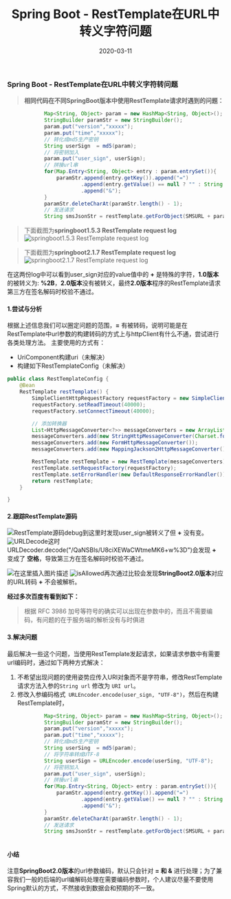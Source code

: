 ﻿---
title: Spring Boot - RestTemplate在URL中转义字符问题
date: 2020-03-11
tags: 
  - SpringBoot
categories: JAVA
---
### Spring Boot - RestTemplate在URL中转义字符转问题

> **相同代码在不同SpringBoot版本中使用RestTemplate请求时遇到的问题：**

```java
            Map<String, Object> param = new HashMap<String, Object>();
            StringBuilder paramStr = new StringBuilder();
            param.put("version","xxxxx");
            param.put("time","xxxxx");
            // 转化成md5生产密钥
            String userSign  = md5(param);
            // 将密钥加入
            param.put("user_sign", userSign);
            // 拼接url串
            for(Map.Entry<String, Object> entry : param.entrySet()){
                paramStr.append(entry.getKey()).append("=")
                        .append(entry.getValue() == null ? "" : String.valueOf(entry.getValue()))
                        .append("&");
            }
            paramStr.deleteCharAt(paramStr.length() - 1);
            // 发送请求
            String smsJsonStr = restTemplate.getForObject(SMSURL + paramStr.toString(), String.class);
```

> 下面截图为**springboot1.5.3 RestTemplate request log**
![springboot1.5.3 RestTemplate request log](https://img-blog.csdnimg.cn/20200311113022113.png)

> 下面截图为**springboot2.1.7 RestTemplate request log**
![springboot2.1.7 RestTemplate request log](https://img-blog.csdnimg.cn/2020031113432237.png)


在这两份log中可以看到user_sign对应的value值中的 **+** 是特殊的字符，**1.0版本**的被转义为: **%2B**，**2.0版本**没有被转义，最终**2.0版本**程序的RestTemplate请求第三方在签名解码时校验不通过。
#### 1.尝试与分析
 根据上述信息我们可以圈定问题的范围，**=** 有被转码，说明可能是在RestTemplate中url参数的构建转码的方式上与httpClient有什么不通，尝试进行各类处理方法。
主要使用的方式有：

 - UriComponent构建uri（未解决）
 - 构建如下RestTemplateConfig（未解决）
```java
public class RestTemplateConfig {
    @Bean
    RestTemplate restTemplate() {
        SimpleClientHttpRequestFactory requestFactory = new SimpleClientHttpRequestFactory();
        requestFactory.setReadTimeout(40000);
        requestFactory.setConnectTimeout(40000);

        // 添加转换器
        List<HttpMessageConverter<?>> messageConverters = new ArrayList<>();
        messageConverters.add(new StringHttpMessageConverter(Charset.forName("UTF-8")));
        messageConverters.add(new FormHttpMessageConverter());
        messageConverters.add(new MappingJackson2HttpMessageConverter());

        RestTemplate restTemplate = new RestTemplate(messageConverters);
        restTemplate.setRequestFactory(requestFactory);
        restTemplate.setErrorHandler(new DefaultResponseErrorHandler());
        return restTemplate;
    }

}
```

#### 2.跟踪RestTemplate源码
![RestTemplate源码](https://img-blog.csdnimg.cn/20200311161256330.png?x-oss-process=image/watermark,type_ZmFuZ3poZW5naGVpdGk,shadow_10,text_aHR0cHM6Ly9ibG9nLmNzZG4ubmV0L3dlaXhpbl80NDczOTM0OQ==,size_16,color_FFFFFF,t_70)debug到这里时发现user_sign被转义了但 **+** 没有变。
![URLDecode](https://img-blog.csdnimg.cn/2020031116233315.png?x-oss-process=image/watermark,type_ZmFuZ3poZW5naGVpdGk,shadow_10,text_aHR0cHM6Ly9ibG9nLmNzZG4ubmV0L3dlaXhpbl80NDczOTM0OQ==,size_16,color_FFFFFF,t_70)这时URLDecoder.decode("/QaNSBls/U8ciXEWaCWtmeMK6+w%3D")会发现 **+** 变成了 **空格**，导致第三方在签名解码时校验不通过。

![在这里插入图片描述](https://img-blog.csdnimg.cn/20200311163956979.png?x-oss-process=image/watermark,type_ZmFuZ3poZW5naGVpdGk,shadow_10,text_aHR0cHM6Ly9ibG9nLmNzZG4ubmV0L3dlaXhpbl80NDczOTM0OQ==,size_16,color_FFFFFF,t_70)
![isAllowed](https://img-blog.csdnimg.cn/20200311163726761.png?x-oss-process=image/watermark,type_ZmFuZ3poZW5naGVpdGk,shadow_10,text_aHR0cHM6Ly9ibG9nLmNzZG4ubmV0L3dlaXhpbl80NDczOTM0OQ==,size_16,color_FFFFFF,t_70)再次通过比较会发现**StringBoot2.0版本**对应的URL转码 **+** 不会被解析。

 **经过多次百度有看到如下：**
 

> 根据 RFC 3986 加号等符号的确实可以出现在参数中的，而且不需要编码，有问题的在于服务端的解析没有与时俱进

#### 3.解决问题
最后解决一些这个问题，当使用RestTemplate发起请求，如果请求参数中有需要url编码时，通过如下两种方式解决：

 1. 不希望出现问题的使用姿势应传入URI对象而不是字符串，修改RestTemplate请求方法入参的`String url` 修改为 `URI url`。
 2. 修改入参编码格式` URLEncoder.encode(user_sign, "UTF-8")`，然后在构建RestTemplate时，

```java
            Map<String, Object> param = new HashMap<String, Object>();
            StringBuilder paramStr = new StringBuilder();
            param.put("version","xxxxx");
            param.put("time","xxxxx");
            // 转化成md5生产密钥
            String userSing  = md5(param);
            // 将字符串转成UTF-8
            String userSign = URLEncoder.encode(userSing, "UTF-8");
            // 将密钥加入
            param.put("user_sign", userSign);
            // 拼接url串
            for(Map.Entry<String, Object> entry : param.entrySet()){
                paramStr.append(entry.getKey()).append("=")
                        .append(entry.getValue() == null ? "" : String.valueOf(entry.getValue()))
                        .append("&");
            }
            paramStr.deleteCharAt(paramStr.length() - 1);
            // 发送请求
            String smsJsonStr = restTemplate.getForObject(SMSURL + paramStr.toString(), String.class);
            
```
#### 小结
注意**SpringBoot2.0版本**的url参数编码，默认只会针对 **= 和 &** 进行处理；为了兼容我们一般的后端的url编解码处理在需要编码参数时，个人建议尽量不要使用Spring默认的方式，不然接收到数据会和预期的不一致。